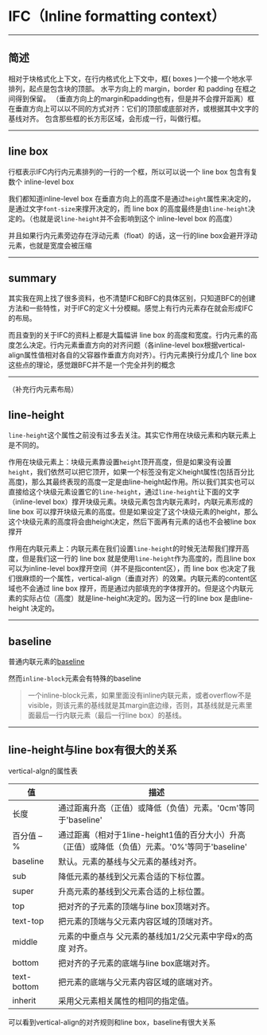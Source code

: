 # IFC（Inline formatting context）

---

## 简述

相对于块格式化上下文，在行内格式化上下文中，框( boxes )一个接一个地水平排列，起点是包含块的顶部。 水平方向上的 margin，border 和 padding 在框之间得到保留。 （垂直方向上的margin和padding也有，但是并不会撑开距离）框在垂直方向上可以以不同的方式对齐：它们的顶部或底部对齐，或根据其中文字的基线对齐。 包含那些框的长方形区域，会形成一行，叫做行框。

---

## line box

行框表示IFC内行内元素排列的一行的一个框，所以可以说一个 line box 包含有复数个 inline-level box

我们都知道inline-level box 在垂直方向上的高度不是通过`height`属性来决定的，是通过文字`font-size`来撑开决定的，而 line box 的高度最终是由`line-height`决定的。（也就是说`line-height`并不会影响到这个 inline-level box 的高度）


并且如果行内元素旁边存在浮动元素（float）的话，这一行的line box会避开浮动元素，也就是宽度会被压缩

---

## summary

其实我在网上找了很多资料，也不清楚IFC和BFC的具体区别，只知道BFC的创建方法和一些特性，对于IFC的定义十分模糊。感觉上有行内元素存在就会形成IFC的布局。

而且查到的关于IFC的资料上都是大篇幅讲 line box 的高度和宽度。行内元素的高度怎么决定。行内元素垂直方向的对齐问题（各inline-level box根据vertical-align属性值相对各自的父容器作垂直方向对齐）。行内元素换行分成几个 line box 这些点的理论，感觉跟BFC并不是一个完全并列的概念

---

（补充行内元素布局）

## line-height

`line-height`这个属性之前没有过多去关注。其实它作用在块级元素和内联元素上是不同的。

作用在块级元素上：块级元素靠设置`height`顶开高度，但是如果没有设置`height`，我们依然可以把它顶开，如果一个标签没有定义height属性(包括百分比高度)，那么其最终表现的高度一定是由line-height起作用。所以我们其实也可以直接给这个块级元素设置它的`line-height`，通过`line-height`让下面的文字（inline-level box）撑开块级元素。块级元素包含内联元素时，内联元素形成的 line box 可以撑开块级元素的高度。但是如果设定了这个块级元素的height，那么这个块级元素的高度将会由height决定，然后下面再有元素的话也不会被line box撑开

作用在内联元素上：内联元素在我们设置`line-height`的时候无法帮我们撑开高度，但是我们这一行的 line box 就是使用`line-height`作为高度的，而且line box可以为inline-level box撑开空间（并不是指content区），而 line box 也决定了我们很麻烦的一个属性，vertical-align（垂直对齐）的效果。内联元素的content区域也不会通过 line box 撑开，而是通过内部填充的字体撑开的。但是这个内联元素的实际占位（高度）就是line-height决定的。因为这一行的line box 是由line-height 决定的。

---

## baseline

普通内联元素的[baseline](http://www.jianshu.com/p/c92849a97ef5)

然而`inline-block`元素会有特殊的baseline

> 一个inline-block元素，如果里面没有inline内联元素，或者overflow不是visible，则该元素的基线就是其margin底边缘，否则，其基线就是元素里面最后一行内联元素（最后一行line box）的基线。

---

## line-height与line box有很大的关系

vertical-algn的属性表

| 值 | 描述 |
|-----|-----|
| 长度 | 通过距离升高（正值）或降低（负值）元素。'0cm'等同于'baseline' |
| 百分值 – % | 通过距离（相对于1line-height1值的百分大小）升高（正值）或降低（负值）元素。'0%'等同于'baseline' |
| baseline | 默认。元素的基线与父元素的基线对齐。 |
| sub | 降低元素的基线到父元素合适的下标位置。 |
| super | 	升高元素的基线到父元素合适的上标位置。 |
| top | 把对齐的子元素的顶端与line box顶端对齐。 |
| text-top | 把元素的顶端与父元素内容区域的顶端对齐。 |
| middle | 元素的中垂点与 父元素的基线加1/2父元素中字母x的高度 对齐。 |
| bottom | 把对齐的子元素的底端与line box底端对齐。 |
| text-bottom | 把元素的底端与父元素内容区域的底端对齐。 |
| inherit | 采用父元素相关属性的相同的指定值。 |

可以看到vertical-align的对齐规则和line box，baseline有很大关系